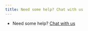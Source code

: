 ```yaml
---
title: Need some help? Chat with us
---
```


* Need some help? [Chat with us](mailto:hello@bucket.co)
